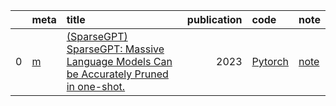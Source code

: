 |    | meta                           | title                                                                                                                     |   publication | code                                               | note                       |
|---:|:-------------------------------|:--------------------------------------------------------------------------------------------------------------------------|--------------:|:---------------------------------------------------|:---------------------------|
|  0 | [m](./meta/sparsegpt.prototxt) | [ (SparseGPT) SparseGPT: Massive Language Models Can be Accurately Pruned in one-shot.](https://arxiv.org/abs/2301.00774) |          2023 | [Pytorch](https://github.com/IST-DASLab/sparsegpt) | [note](notes/SparseGPT.md) |